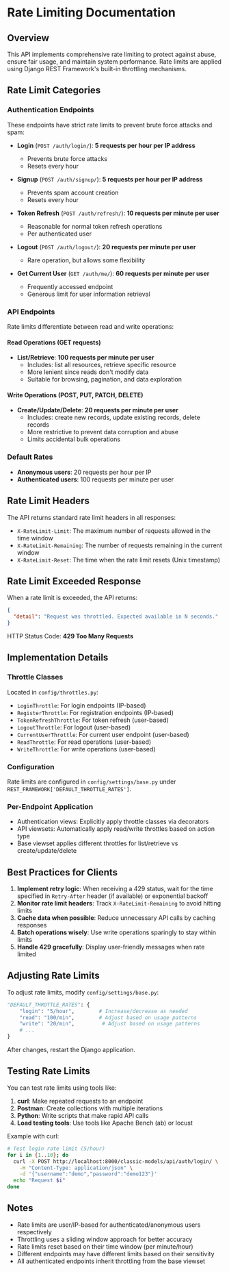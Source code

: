 # Rate Limiting Documentation

## Overview

This API implements comprehensive rate limiting to protect against abuse, ensure fair usage, and maintain system performance. Rate limits are applied using Django REST Framework's built-in throttling mechanisms.

## Rate Limit Categories

### Authentication Endpoints

These endpoints have strict rate limits to prevent brute force attacks and spam:

- **Login** (`POST /auth/login/`): **5 requests per hour per IP address**
  - Prevents brute force attacks
  - Resets every hour
  
- **Signup** (`POST /auth/signup/`): **5 requests per hour per IP address**
  - Prevents spam account creation
  - Resets every hour

- **Token Refresh** (`POST /auth/refresh/`): **10 requests per minute per user**
  - Reasonable for normal token refresh operations
  - Per authenticated user

- **Logout** (`POST /auth/logout/`): **20 requests per minute per user**
  - Rare operation, but allows some flexibility
  
- **Get Current User** (`GET /auth/me/`): **60 requests per minute per user**
  - Frequently accessed endpoint
  - Generous limit for user information retrieval

### API Endpoints

Rate limits differentiate between read and write operations:

#### Read Operations (GET requests)
- **List/Retrieve**: **100 requests per minute per user**
  - Includes: list all resources, retrieve specific resource
  - More lenient since reads don't modify data
  - Suitable for browsing, pagination, and data exploration

#### Write Operations (POST, PUT, PATCH, DELETE)
- **Create/Update/Delete**: **20 requests per minute per user**
  - Includes: create new records, update existing records, delete records
  - More restrictive to prevent data corruption and abuse
  - Limits accidental bulk operations

### Default Rates

- **Anonymous users**: 20 requests per hour per IP
- **Authenticated users**: 100 requests per minute per user

## Rate Limit Headers

The API returns standard rate limit headers in all responses:

- `X-RateLimit-Limit`: The maximum number of requests allowed in the time window
- `X-RateLimit-Remaining`: The number of requests remaining in the current window
- `X-RateLimit-Reset`: The time when the rate limit resets (Unix timestamp)

## Rate Limit Exceeded Response

When a rate limit is exceeded, the API returns:

```json
{
  "detail": "Request was throttled. Expected available in N seconds."
}
```

HTTP Status Code: **429 Too Many Requests**

## Implementation Details

### Throttle Classes

Located in `config/throttles.py`:

- `LoginThrottle`: For login endpoints (IP-based)
- `RegisterThrottle`: For registration endpoints (IP-based)
- `TokenRefreshThrottle`: For token refresh (user-based)
- `LogoutThrottle`: For logout (user-based)
- `CurrentUserThrottle`: For current user endpoint (user-based)
- `ReadThrottle`: For read operations (user-based)
- `WriteThrottle`: For write operations (user-based)

### Configuration

Rate limits are configured in `config/settings/base.py` under `REST_FRAMEWORK['DEFAULT_THROTTLE_RATES']`.

### Per-Endpoint Application

- Authentication views: Explicitly apply throttle classes via decorators
- API viewsets: Automatically apply read/write throttles based on action type
- Base viewset applies different throttles for list/retrieve vs create/update/delete

## Best Practices for Clients

1. **Implement retry logic**: When receiving a 429 status, wait for the time specified in `Retry-After` header (if available) or exponential backoff
2. **Monitor rate limit headers**: Track `X-RateLimit-Remaining` to avoid hitting limits
3. **Cache data when possible**: Reduce unnecessary API calls by caching responses
4. **Batch operations wisely**: Use write operations sparingly to stay within limits
5. **Handle 429 gracefully**: Display user-friendly messages when rate limited

## Adjusting Rate Limits

To adjust rate limits, modify `config/settings/base.py`:

```python
"DEFAULT_THROTTLE_RATES": {
    "login": "5/hour",        # Increase/decrease as needed
    "read": "100/min",        # Adjust based on usage patterns
    "write": "20/min",         # Adjust based on usage patterns
    # ...
}
```

After changes, restart the Django application.

## Testing Rate Limits

You can test rate limits using tools like:

1. **curl**: Make repeated requests to an endpoint
2. **Postman**: Create collections with multiple iterations
3. **Python**: Write scripts that make rapid API calls
4. **Load testing tools**: Use tools like Apache Bench (ab) or locust

Example with curl:

```bash
# Test login rate limit (5/hour)
for i in {1..10}; do
  curl -X POST http://localhost:8000/classic-models/api/auth/login/ \
    -H "Content-Type: application/json" \
    -d '{"username":"demo","password":"demo123"}'
  echo "Request $i"
done
```

## Notes

- Rate limits are user/IP-based for authenticated/anonymous users respectively
- Throttling uses a sliding window approach for better accuracy
- Rate limits reset based on their time window (per minute/hour)
- Different endpoints may have different limits based on their sensitivity
- All authenticated endpoints inherit throttling from the base viewset

